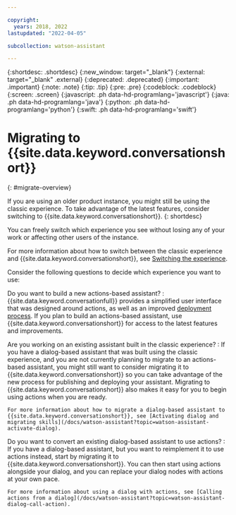 ```yaml
---

copyright:
  years: 2018, 2022
lastupdated: "2022-04-05"

subcollection: watson-assistant

---
```


{:shortdesc: .shortdesc}
{:new_window: target="_blank"}
{:external: target="_blank" .external}
{:deprecated: .deprecated}
{:important: .important}
{:note: .note}
{:tip: .tip}
{:pre: .pre}
{:codeblock: .codeblock}
{:screen: .screen}
{:javascript: .ph data-hd-programlang='javascript'}
{:java: .ph data-hd-programlang='java'}
{:python: .ph data-hd-programlang='python'}
{:swift: .ph data-hd-programlang='swift'}



# Migrating to {{site.data.keyword.conversationshort}}
{: #migrate-overview}

If you are using an older product instance, you might still be using the classic experience. To take advantage of the latest features, consider switching to {{site.data.keyword.conversationshort}}.
{: shortdesc}

You can freely switch which experience you see without losing any of your work or affecting other users of the instance.

For more information about how to switch between the classic experience and {{site.data.keyword.conversationshort}}, see [Switching the experience](/docs/watson-assistant?topic=watson-assistant-welcome-new-assistant#welcome-new-assistant-switch-experience).

Consider the following questions to decide which experience you want to use:

Do you want to build a new actions-based assistant?
:    {{site.data.keyword.conversationfull}} provides a simplified user interface that was designed around actions, as well as an improved [deployment process](/docs/watson-assistant?topic=watson-assistant-publish-overview). If you plan to build an actions-based assistant, use {{site.data.keyword.conversationshort}} for access to the latest features and improvements.

Are you working on an existing assistant built in the classic experience?
:    If you have a dialog-based assistant that was built using the classic experience, and you are not currently planning to migrate to an actions-based assistant, you might still want to consider migrating it to {{site.data.keyword.conversationshort}} so you can take advantage of the new process for publishing and deploying your assistant. Migrating to {{site.data.keyword.conversationshort}} also makes it easy for you to begin using actions when you are ready.

    For more information about how to migrate a dialog-based assistant to {{site.data.keyword.conversationshort}}, see [Activating dialog and migrating skills](/docs/watson-assistant?topic=watson-assistant-activate-dialog).

Do you want to convert an existing dialog-based assistant to use actions?
:    If you have a dialog-based assistant, but you want to reimplement it to use actions instead, start by migrating it to {{site.data.keyword.conversationshort}}. You can then start using actions alongside your dialog, and you can replace your dialog nodes with actions at your own pace.

    For more information about using a dialog with actions, see [Calling actions from a dialog](/docs/watson-assistant?topic=watson-assistant-dialog-call-action).
